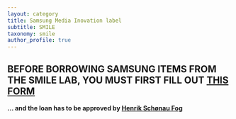 ```yaml
---
layout: category
title: Samsung Media Inovation label
subtitle: SMILE
taxonomy: smile
author_profile: true
---
```

## BEFORE BORROWING SAMSUNG ITEMS FROM THE SMILE LAB, YOU MUST FIRST FILL OUT [THIS FORM](http://tinyurl.com/SamsungBooking)

**... and the loan has to be approved by [Henrik Schønau Fog](mailto:hsf@create.aau.dk)**

